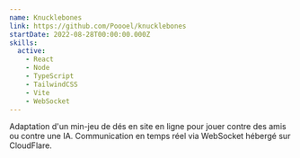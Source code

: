 ```yaml
---
name: Knucklebones
link: https://github.com/Poooel/knucklebones
startDate: 2022-08-28T00:00:00.000Z
skills:
  active:
    - React
    - Node
    - TypeScript
    - TailwindCSS
    - Vite
    - WebSocket
---
```


Adaptation d'un min-jeu de dés en site en ligne pour jouer contre des amis ou contre une IA. Communication en temps réel via WebSocket hébergé sur CloudFlare.
